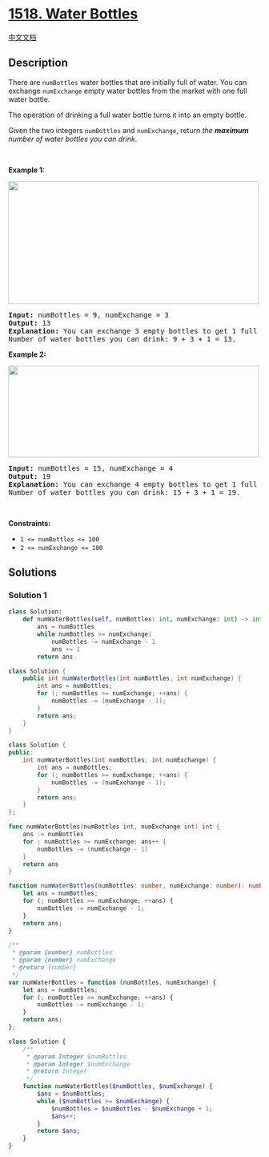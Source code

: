# [1518. Water Bottles](https://leetcode.com/problems/water-bottles)

[中文文档](/solution/1500-1599/1518.Water%20Bottles/README.md)

<!-- tags:Math,Simulation -->

<!-- difficulty:Easy -->

## Description

<p>There are <code>numBottles</code> water bottles that are initially full of water. You can exchange <code>numExchange</code> empty water bottles from the market with one full water bottle.</p>

<p>The operation of drinking a full water bottle turns it into an empty bottle.</p>

<p>Given the two integers <code>numBottles</code> and <code>numExchange</code>, return <em>the <strong>maximum</strong> number of water bottles you can drink</em>.</p>

<p>&nbsp;</p>
<p><strong class="example">Example 1:</strong></p>
<img alt="" src="https://fastly.jsdelivr.net/gh/doocs/leetcode@main/solution/1500-1599/1518.Water%20Bottles/images/sample_1_1875.png" style="width: 500px; height: 245px;" />
<pre>
<strong>Input:</strong> numBottles = 9, numExchange = 3
<strong>Output:</strong> 13
<strong>Explanation:</strong> You can exchange 3 empty bottles to get 1 full water bottle.
Number of water bottles you can drink: 9 + 3 + 1 = 13.
</pre>

<p><strong class="example">Example 2:</strong></p>
<img alt="" src="https://fastly.jsdelivr.net/gh/doocs/leetcode@main/solution/1500-1599/1518.Water%20Bottles/images/sample_2_1875.png" style="width: 500px; height: 183px;" />
<pre>
<strong>Input:</strong> numBottles = 15, numExchange = 4
<strong>Output:</strong> 19
<strong>Explanation:</strong> You can exchange 4 empty bottles to get 1 full water bottle. 
Number of water bottles you can drink: 15 + 3 + 1 = 19.
</pre>

<p>&nbsp;</p>
<p><strong>Constraints:</strong></p>

<ul>
	<li><code>1 &lt;= numBottles &lt;= 100</code></li>
	<li><code>2 &lt;= numExchange &lt;= 100</code></li>
</ul>

## Solutions

### Solution 1

<!-- tabs:start -->

```python
class Solution:
    def numWaterBottles(self, numBottles: int, numExchange: int) -> int:
        ans = numBottles
        while numBottles >= numExchange:
            numBottles -= numExchange - 1
            ans += 1
        return ans
```

```java
class Solution {
    public int numWaterBottles(int numBottles, int numExchange) {
        int ans = numBottles;
        for (; numBottles >= numExchange; ++ans) {
            numBottles -= (numExchange - 1);
        }
        return ans;
    }
}
```

```cpp
class Solution {
public:
    int numWaterBottles(int numBottles, int numExchange) {
        int ans = numBottles;
        for (; numBottles >= numExchange; ++ans) {
            numBottles -= (numExchange - 1);
        }
        return ans;
    }
};
```

```go
func numWaterBottles(numBottles int, numExchange int) int {
	ans := numBottles
	for ; numBottles >= numExchange; ans++ {
		numBottles -= (numExchange - 1)
	}
	return ans
}
```

```ts
function numWaterBottles(numBottles: number, numExchange: number): number {
    let ans = numBottles;
    for (; numBottles >= numExchange; ++ans) {
        numBottles -= numExchange - 1;
    }
    return ans;
}
```

```js
/**
 * @param {number} numBottles
 * @param {number} numExchange
 * @return {number}
 */
var numWaterBottles = function (numBottles, numExchange) {
    let ans = numBottles;
    for (; numBottles >= numExchange; ++ans) {
        numBottles -= numExchange - 1;
    }
    return ans;
};
```

```php
class Solution {
    /**
     * @param Integer $numBottles
     * @param Integer $numExchange
     * @return Integer
     */
    function numWaterBottles($numBottles, $numExchange) {
        $ans = $numBottles;
        while ($numBottles >= $numExchange) {
            $numBottles = $numBottles - $numExchange + 1;
            $ans++;
        }
        return $ans;
    }
}
```

<!-- tabs:end -->

<!-- end -->

